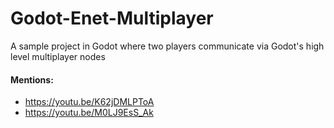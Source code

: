 # Godot-Enet-Multiplayer
A sample project in Godot where two players communicate via Godot's high level multiplayer nodes

#### Mentions:
- https://youtu.be/K62jDMLPToA
- https://youtu.be/M0LJ9EsS_Ak
